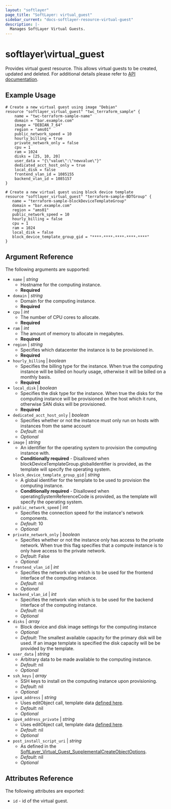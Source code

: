 ```yaml
---
layout: "softlayer"
page_title: "SoftLayer: virtual_guest"
sidebar_current: "docs-softlayer-resource-virtual-guest"
description: |-
  Manages SoftLayer Virtual Guests.
---
```


# softlayer\virtual_guest

Provides virtual guest resource. This allows virtual guests to be created, updated
and deleted. For additional details please refer to [API documentation](http://sldn.softlayer.com/reference/services/SoftLayer_Virtual_Guest).

## Example Usage

```
# Create a new virtual guest using image "Debian"
resource "softlayer_virtual_guest" "twc_terraform_sample" {
    name = "twc-terraform-sample-name"
    domain = "bar.example.com"
    image = "DEBIAN_7_64"
    region = "ams01"
    public_network_speed = 10
    hourly_billing = true
    private_network_only = false
    cpu = 1
    ram = 1024
    disks = [25, 10, 20]
    user_data = "{\"value\":\"newvalue\"}"
    dedicated_acct_host_only = true
    local_disk = false
    frontend_vlan_id = 1085155
    backend_vlan_id = 1085157
}
```

```
# Create a new virtual guest using block device template
resource "softlayer_virtual_guest" "terraform-sample-BDTGroup" {
   name = "terraform-sample-blockDeviceTemplateGroup"
   domain = "bar.example.com"
   region = "ams01"
   public_network_speed = 10
   hourly_billing = false
   cpu = 1
   ram = 1024
   local_disk = false
   block_device_template_group_gid = "****-****-****-****-****"
}
```

## Argument Reference

The following arguments are supported:

* `name` | *string*
	* Hostname for the computing instance.
	* **Required**
* `domain` | *string*
	* Domain for the computing instance.
	* **Required**
* `cpu` | *int*
	* The number of CPU cores to allocate.
	* **Required**
* `ram` | *int*
	* The amount of memory to allocate in megabytes.
	* **Required**
* `region` | *string*
	* Specifies which datacenter the instance is to be provisioned in.
	* **Required**
* `hourly_billing` | *boolean*
	* Specifies the billing type for the instance. When true the computing instance will be billed on hourly usage, otherwise it will be billed on a monthly basis.
	* **Required**
* `local_disk` | *boolean*
	* Specifies the disk type for the instance. When true the disks for the computing instance will be provisioned on the host which it runs, otherwise SAN disks will be provisioned.
	* **Required**
* `dedicated_acct_host_only` | *boolean*
	* Specifies whether or not the instance must only run on hosts with instances from the same account
	* *Default*: nil
	* *Optional*
* `image` | *string*
	* An identifier for the operating system to provision the computing instance with.
	* **Conditionally required**	- Disallowed when blockDeviceTemplateGroup.globalIdentifier is provided, as the template will specify the operating system.
* `block_device_template_group_gid` | *string*
	* A global identifier for the template to be used to provision the computing instance.
	* **Conditionally required**	- Disallowed when operatingSystemReferenceCode is provided, as the template will specify the operating system.
* `public_network_speed` | *int*
	* Specifies the connection speed for the instance's network components.
	* *Default*: 10
	* *Optional*
* `private_network_only` | *boolean*
	* Specifies whether or not the instance only has access to the private network. When true this flag specifies that a compute instance is to only have access to the private network.
	* *Default*: False
	* *Optional*
* `frontend_vlan_id` | *int*
	* Specifies the network vlan which is to be used for the frontend interface of the computing instance.
	* *Default*: nil
	* *Optional*
* `backend_vlan_id` | *int*
	* Specifies the network vlan which is to be used for the backend interface of the computing instance.
	* *Default*: nil
	* *Optional*
* `disks` | *array*
	* Block device and disk image settings for the computing instance
	* *Optional*
	* *Default*: The smallest available capacity for the primary disk will be used. If an image template is specified the disk capacity will be be provided by the template.
* `user_data` | *string*
	* Arbitrary data to be made available to the computing instance.
	* *Default*: nil
	* *Optional*
* `ssh_keys` | *array*
	* SSH keys to install on the computing instance upon provisioning.
	* *Default*: nil
	* *Optional*
* `ipv4_address` | *string*
	* Uses editObject call, template data [defined here](https://sldn.softlayer.com/reference/datatypes/SoftLayer_Virtual_Guest).
	* *Default*: nil
	* *Optional*
* `ipv4_address_private` | *string*
	* Uses editObject call, template data [defined here](https://sldn.softlayer.com/reference/datatypes/SoftLayer_Virtual_Guest).
	* *Default*: nil
	* *Optional*
* `post_install_script_uri` | *string*
	* As defined in the [SoftLayer_Virtual_Guest_SupplementalCreateObjectOptions](https://sldn.softlayer.com/reference/datatypes/SoftLayer_Virtual_Guest_SupplementalCreateObjectOptions).
	* *Default*: nil
	* *Optional*
				
## Attributes Reference

The following attributes are exported:	

* `id` - id of the virtual guest.

	
